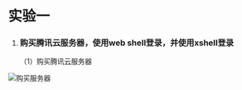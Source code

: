 # 实验一

1. ### 购买腾讯云服务器，使用web shell登录，并使用xshell登录

   （1）购买腾讯云服务器

![购买服务器](D:\git_repository\images\购买服务器.png)